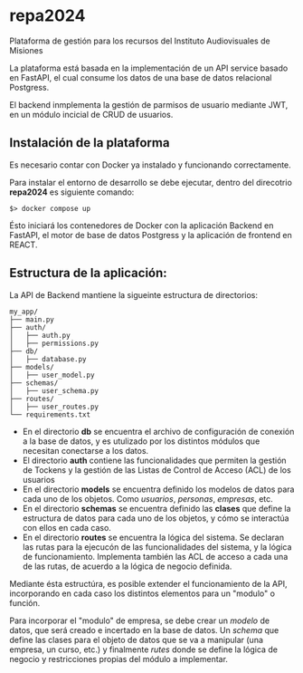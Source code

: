 # repa2024
Plataforma de gestión para los recursos del Instituto Audiovisuales de Misiones

La plataforma está basada en la implementación de un API service basado en FastAPI, el cual consume los datos de una base de datos relacional Postgress.

El backend inmplementa la gestión de parmisos de usuario mediante JWT, en un módulo incicial de CRUD de usuarios.

## Instalación de la plataforma

Es necesario contar con Docker ya instalado y funcionando correctamente.

Para instalar el entorno de desarrollo se debe ejecutar, dentro del direcotrio **repa2024** es siguiente comando:

`$> docker compose up`

Ésto iniciará los contenedores de Docker con la aplicación Backend en FastAPI, el motor de base de datos Postgress y la aplicación de frontend en REACT.

## Estructura de la aplicación:

La API de Backend mantiene la sigueinte estructura de directorios:

```
my_app/
├── main.py
├── auth/
│   ├── auth.py
│   ├── permissions.py
├── db/
│   ├── database.py
├── models/
│   ├── user_model.py
├── schemas/
│   ├── user_schema.py
├── routes/
│   ├── user_routes.py
└── requirements.txt
```

- En el directorio **db** se encuentra el archivo de configuración de conexión a la base de datos, y es utulizado por los distintos módulos que necesitan conectarse a los datos.
- El directorio **auth** contiene las funcionalidades que permiten la gestión de Tockens y la gestión de las Listas de Control de Acceso (ACL) de los usuarios
- En el directorio **models** se encuentra definido los modelos de datos para cada uno de los objetos. Como *usuarios*, *personas*, *empresas*, etc.
- En el directorio **schemas** se encuentra definido las **clases** que define la estructura de datos para cada uno de los objetos, y cómo se interactúa con ellos en cada caso.
- En el directorio **routes** se encuentra la lógica del sistema. Se declaran las rutas para la ejecucón de las funcionalidades del sistema, y la lógica de funcionamiento. Implementa también las ACL de acceso a cada una de las rutas, de acuerdo a la lógica de negocio definida.

Mediante ésta estructúra, es posible extender el funcionamiento de la API, incorporando en cada caso los distintos elementos para un "modulo" o función.

Para incorporar el "modulo" de empresa, se debe crear un *modelo* de datos, que será creado e incertado en la base de datos. Un *schema* que define las clases para el objeto de datos que se va a manipular (una empresa, un curso, etc.) y finalmente *rutes* donde se define la lógica de negocio y restricciones propias del módulo a implementar.
